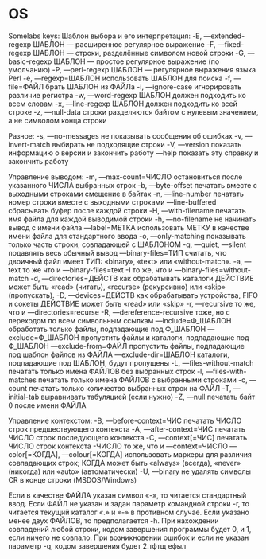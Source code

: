 # OS

Somelabs
keys:
Шаблон выбора и его интерпретация:
-E, —extended-regexp ШАБЛОН — расширенное регулярное выражение
-F, —fixed-regexp ШАБЛОН — строки, разделённые символом новой строки
-G, —basic-regexp ШАБЛОН — простое регулярное выражение (по умолчанию)
-P, —perl-regexp ШАБЛОН — регулярное выражения языка Perl
-e, —regexp=ШАБЛОН использовать ШАБЛОН для поиска
-f, —file=ФАЙЛ брать ШАБЛОН из ФАЙЛа
-i, —ignore-case игнорировать различие регистра
-w, —word-regexp ШАБЛОН должен подходить ко всем словам
-x, —line-regexp ШАБЛОН должен подходить ко всей строке
-z, —null-data строки разделяются байтом с нулевым значением, а не
символом конца строки

Разное:
-s, —no-messages не показывать сообщения об ошибках
-v, —invert-match выбирать не подходящие строки
-V, —version показать информацию о версии и закончить работу
—help показать эту справку и закончить работу

Управление выводом:
-m, —max-count=ЧИСЛО остановиться после указанного
ЧИСЛА выбранных строк
-b, —byte-offset печатать вместе с выходными строками смещение в
байтах
-n, —line-number печатать номер строки вместе с выходными строками
—line-buffered сбрасывать буфер после каждой строки
-H, —with-filename печатать имя файла для каждой выводимой строки
-h, —no-filename не начинать вывод с имени файла
—label=МЕТКА использовать МЕТКУ в качестве имени файла для
стандартного ввода
-o, —only-matching показывать только часть строки, совпадающей с ШАБЛОНОМ
-q, —quiet, —silent подавлять весь обычный вывод
—binary-files=ТИП считать, что двоичный файл имеет ТИП:
«binary», «text» или «without-match».
-a, —text то же что и —binary-files=text
-I то же, что и —binary-files=without-match
-d, —directories=ДЕЙСТВ как обрабатывать каталоги
ДЕЙСТВИЕ может быть «read» (читать),
«recurse» (рекурсивно) или «skip» (пропускать).
-D, —devices=ДЕЙСТВ как обрабатывать устройства, FIFO и сокеты
ДЕЙСТВИЕ может быть «read» или «skip»
-r, —recursive то же, что и —directories=recurse
-R, —dereference-recursive тоже, но с переходом по всем символьным ссылкам
—include=Ф_ШАБЛОН обработать только файлы, подпадающие под Ф_ШАБЛОН
—exclude=Ф_ШАБЛОН пропустить файлы и каталоги,
подпадающие под Ф_ШАБЛОН
—exclude-from=ФАЙЛ пропустить файлы, подпадающие под шаблон
файлов из ФАЙЛА
—exclude-dir=ШАБЛОН каталоги, подпадающие под ШАБЛОН,
будут пропущены
-L, —files-without-match печатать только имена ФАЙЛОВ без выбранных строк
-l, —files-with-matches печатать только имена ФАЙЛОВ с выбранными строками
-c, —count печатать только количество выбранных
строк на ФАЙЛ
-T, —initial-tab выравнивать табуляцией (если нужно)
-Z, —null печатать байт 0 после имени ФАЙЛА

Управление контекстом:
-B, —before-context=ЧИС печатать ЧИСЛО строк предшествующего контекста
-A, —after-context=ЧИС печатать ЧИСЛО строк последующего контекста
-C, —context[=ЧИС] печатать ЧИСЛО строк контекста
-ЧИСЛО то же, что и —context=ЧИСЛО
—color[=КОГДА],
—colour[=КОГДА] использовать маркеры для различия совпадающих
строк; КОГДА может быть «always» (всегда),
«never» (никогда) или «auto» (автоматически)
-U, —binary не удалять символы CR в конце строки
(MSDOS/Windows)

Если в качестве ФАЙЛА указан символ «-», то читается стандартный ввод.
Если ФАЙЛ не указан и задан параметр командной строки -r, то читается
текущий каталог «.» и «-» в противном случае. Если указано менее двух
ФАЙЛОВ, то предполагается -h. При нахождении совпадений любой строки,
кодом завершения программы будет 0, и 1, если ничего не совпало.
При возникновении ошибок и если не указан параметр -q, кодом
завершения будет 2.тфтщ ефыл
